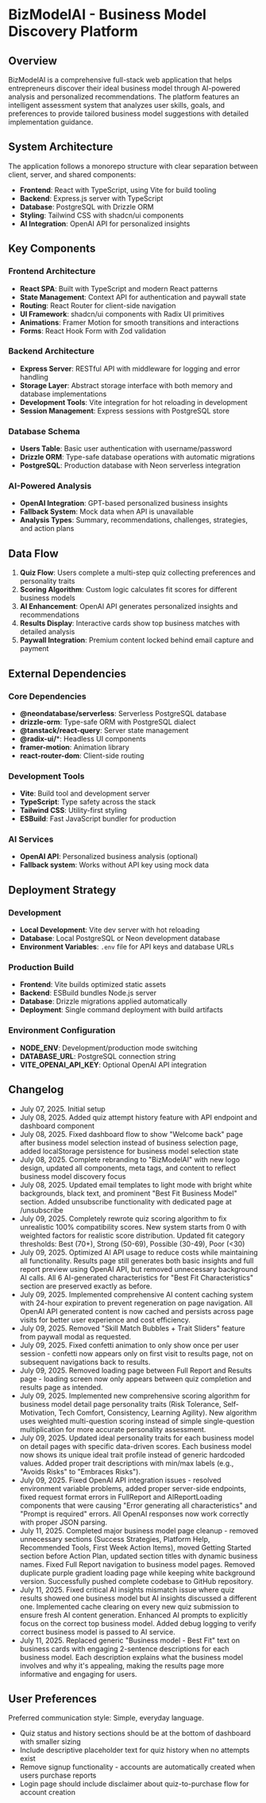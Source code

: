 # BizModelAI - Business Model Discovery Platform

## Overview

BizModelAI is a comprehensive full-stack web application that helps entrepreneurs discover their ideal business model through AI-powered analysis and personalized recommendations. The platform features an intelligent assessment system that analyzes user skills, goals, and preferences to provide tailored business model suggestions with detailed implementation guidance.

## System Architecture

The application follows a monorepo structure with clear separation between client, server, and shared components:

- **Frontend**: React with TypeScript, using Vite for build tooling
- **Backend**: Express.js server with TypeScript
- **Database**: PostgreSQL with Drizzle ORM
- **Styling**: Tailwind CSS with shadcn/ui components
- **AI Integration**: OpenAI API for personalized insights

## Key Components

### Frontend Architecture
- **React SPA**: Built with TypeScript and modern React patterns
- **State Management**: Context API for authentication and paywall state
- **Routing**: React Router for client-side navigation
- **UI Framework**: shadcn/ui components with Radix UI primitives
- **Animations**: Framer Motion for smooth transitions and interactions
- **Forms**: React Hook Form with Zod validation

### Backend Architecture
- **Express Server**: RESTful API with middleware for logging and error handling
- **Storage Layer**: Abstract storage interface with both memory and database implementations
- **Development Tools**: Vite integration for hot reloading in development
- **Session Management**: Express sessions with PostgreSQL store

### Database Schema
- **Users Table**: Basic user authentication with username/password
- **Drizzle ORM**: Type-safe database operations with automatic migrations
- **PostgreSQL**: Production database with Neon serverless integration

### AI-Powered Analysis
- **OpenAI Integration**: GPT-based personalized business insights
- **Fallback System**: Mock data when API is unavailable
- **Analysis Types**: Summary, recommendations, challenges, strategies, and action plans

## Data Flow

1. **Quiz Flow**: Users complete a multi-step quiz collecting preferences and personality traits
2. **Scoring Algorithm**: Custom logic calculates fit scores for different business models
3. **AI Enhancement**: OpenAI API generates personalized insights and recommendations
4. **Results Display**: Interactive cards show top business matches with detailed analysis
5. **Paywall Integration**: Premium content locked behind email capture and payment

## External Dependencies

### Core Dependencies
- **@neondatabase/serverless**: Serverless PostgreSQL database
- **drizzle-orm**: Type-safe ORM with PostgreSQL dialect
- **@tanstack/react-query**: Server state management
- **@radix-ui/***: Headless UI components
- **framer-motion**: Animation library
- **react-router-dom**: Client-side routing

### Development Tools
- **Vite**: Build tool and development server
- **TypeScript**: Type safety across the stack
- **Tailwind CSS**: Utility-first styling
- **ESBuild**: Fast JavaScript bundler for production

### AI Services
- **OpenAI API**: Personalized business analysis (optional)
- **Fallback system**: Works without API key using mock data

## Deployment Strategy

### Development
- **Local Development**: Vite dev server with hot reloading
- **Database**: Local PostgreSQL or Neon development database
- **Environment Variables**: `.env` file for API keys and database URLs

### Production Build
- **Frontend**: Vite builds optimized static assets
- **Backend**: ESBuild bundles Node.js server
- **Database**: Drizzle migrations applied automatically
- **Deployment**: Single command deployment with build artifacts

### Environment Configuration
- **NODE_ENV**: Development/production mode switching
- **DATABASE_URL**: PostgreSQL connection string
- **VITE_OPENAI_API_KEY**: Optional OpenAI API integration

## Changelog

- July 07, 2025. Initial setup
- July 08, 2025. Added quiz attempt history feature with API endpoint and dashboard component
- July 08, 2025. Fixed dashboard flow to show "Welcome back" page after business model selection instead of business selection page, added localStorage persistence for business model selection state
- July 08, 2025. Complete rebranding to "BizModelAI" with new logo design, updated all components, meta tags, and content to reflect business model discovery focus
- July 08, 2025. Updated email templates to light mode with bright white backgrounds, black text, and prominent "Best Fit Business Model" section. Added unsubscribe functionality with dedicated page at /unsubscribe
- July 09, 2025. Completely rewrote quiz scoring algorithm to fix unrealistic 100% compatibility scores. New system starts from 0 with weighted factors for realistic score distribution. Updated fit category thresholds: Best (70+), Strong (50-69), Possible (30-49), Poor (<30)
- July 09, 2025. Optimized AI API usage to reduce costs while maintaining all functionality. Results page still generates both basic insights and full report preview using OpenAI API, but removed unnecessary background AI calls. All 6 AI-generated characteristics for "Best Fit Characteristics" section are preserved exactly as before.
- July 09, 2025. Implemented comprehensive AI content caching system with 24-hour expiration to prevent regeneration on page navigation. All OpenAI API generated content is now cached and persists across page visits for better user experience and cost efficiency.
- July 09, 2025. Removed "Skill Match Bubbles + Trait Sliders" feature from paywall modal as requested.
- July 09, 2025. Fixed confetti animation to only show once per user session - confetti now appears only on first visit to results page, not on subsequent navigations back to results.
- July 09, 2025. Removed loading page between Full Report and Results page - loading screen now only appears between quiz completion and results page as intended.
- July 09, 2025. Implemented new comprehensive scoring algorithm for business model detail page personality traits (Risk Tolerance, Self-Motivation, Tech Comfort, Consistency, Learning Agility). New algorithm uses weighted multi-question scoring instead of simple single-question multiplication for more accurate personality assessment.
- July 09, 2025. Updated ideal personality traits for each business model on detail pages with specific data-driven scores. Each business model now shows its unique ideal trait profile instead of generic hardcoded values. Added proper trait descriptions with min/max labels (e.g., "Avoids Risks" to "Embraces Risks").
- July 09, 2025. Fixed OpenAI API integration issues - resolved environment variable problems, added proper server-side endpoints, fixed request format errors in FullReport and AIReportLoading components that were causing "Error generating all characteristics" and "Prompt is required" errors. All OpenAI responses now work correctly with proper JSON parsing.
- July 11, 2025. Completed major business model page cleanup - removed unnecessary sections (Success Strategies, Platform Help, Recommended Tools, First Week Action Items), moved Getting Started section before Action Plan, updated section titles with dynamic business names. Fixed Full Report navigation to business model pages. Removed duplicate purple gradient loading page while keeping white background version. Successfully pushed complete codebase to GitHub repository.
- July 11, 2025. Fixed critical AI insights mismatch issue where quiz results showed one business model but AI insights discussed a different one. Implemented cache clearing on every new quiz submission to ensure fresh AI content generation. Enhanced AI prompts to explicitly focus on the correct top business model. Added debug logging to verify correct business model is passed to AI service.
- July 11, 2025. Replaced generic "Business model - Best Fit" text on business cards with engaging 2-sentence descriptions for each business model. Each description explains what the business model involves and why it's appealing, making the results page more informative and engaging for users.

## User Preferences

Preferred communication style: Simple, everyday language.
- Quiz status and history sections should be at the bottom of dashboard with smaller sizing
- Include descriptive placeholder text for quiz history when no attempts exist
- Remove signup functionality - accounts are automatically created when users purchase reports
- Login page should include disclaimer about quiz-to-purchase flow for account creation